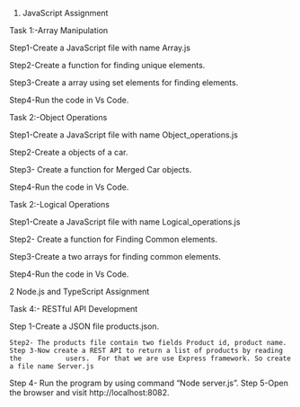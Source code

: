 1.	JavaScript Assignment

Task 1:-Array Manipulation

Step1-Create a  JavaScript file with name Array.js

Step2-Create a function for finding unique elements.

Step3-Create a array using set elements for finding elements.

Step4-Run the code in Vs Code.


Task 2:-Object Operations

Step1-Create a  JavaScript file with name Object_operations.js

Step2-Create a objects of a car.

Step3- Create a function for Merged Car objects.

Step4-Run the code in Vs Code.


Task 2:-Logical Operations

Step1-Create a  JavaScript file with name Logical_operations.js

Step2- Create a function for Finding Common elements.

Step3-Create a two arrays for finding common elements.

Step4-Run the code in Vs Code.






2 Node.js and TypeScript Assignment


Task 4:- RESTful API Development

Step 1-Create a JSON file products.json.

    Step2- The products file contain two fields Product id, product name.
    Step 3-Now create a REST API to return a list of products by reading the           users.  For that we are use Express framework. So create a file name Server.js
 Step 4- Run the program by using command “Node server.js”.
Step 5-Open the browser and visit http://localhost:8082.



